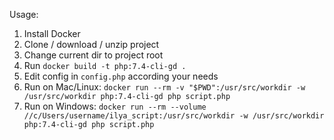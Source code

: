 Usage:

1) Install Docker
2) Clone / download / unzip project
3) Change current dir to project root
4) Run `docker build -t php:7.4-cli-gd .`
5) Edit config in `config.php` according your needs
5) Run on Mac/Linux: `docker run --rm -v "$PWD":/usr/src/workdir -w /usr/src/workdir php:7.4-cli-gd php script.php`
6) Run on Windows: `docker run --rm --volume //c/Users/username/ilya_script:/usr/src/workdir -w /usr/src/workdir php:7.4-cli-gd php script.php`